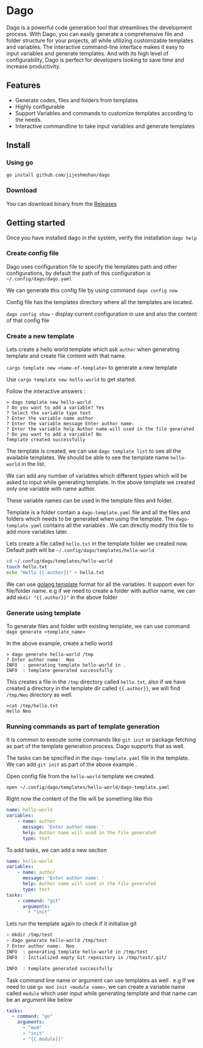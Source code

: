 # Dago

Dago is a powerful code generation tool that streamlines the development process. With Dago, you can easily generate a comprehensive file and folder structure for your projects, all while utilizing customizable templates and variables. The interactive command-line interface makes it easy to input variables and generate templates. And with its high level of configurability, Dago is perfect for developers looking to save time and increase productivity.

## Features 

- Generate codes, files and folders from templates
- Highly configurable 
- Support Variables and commands to customize templates according to the needs.
- Interactive commandline to take input variables and generate templates

## Install

### Using go 

`go install github.com/jijeshmohan/dago`

### Download 

You can download binary from the [Releases](https://github.com/jijeshmohan/dago/releases)

## Getting started

Once you have installed dago in the system, verify the installation `dago help `

### Create config file 

Dago uses configuration file to specify the templates path and other configurations, by default the path of this configuration is `~/.config/dago/dago.yaml`

We can generate this config file by using command `dago config new`

Config file has the templates directory where all the templates are located.

`dago config show` - display  current configuration in use and also the content of that config file

### Create a new template 

Lets create a hello world template which ask `author` when generating template and create file content with that name. 

`cargo template new <name-of-template>` to generate a new template 

Use `cargo template new hello-world` to get started. 

Follow the interactive answers :
```
> dago template new hello-world
? Do you want to add a variable? Yes
? Select the variable type text
? Enter the variable name author
? Enter the variable message Enter author name: 
? Enter the variable help Author name will used in the file generated
? Do you want to add a variable? No
Template created successfully
```


The template is created, we can use `dago template list` to see all the available templates. We should be able to see the template name `hello-world` in the list.

We can add any number of variables which different types which will be asked to input while generating template. In the above template we created only one variable with name author. 

These variable names can be used in the template files and folder.  

Template is a folder contain a `dago-template.yaml` file and all the files and folders which needs to be generated when using the template. The `dago-template.yaml` contains all the variables . We can directly modify this file to add more variables later. 

Lets create a file called `hello.txt` in the template folder we created now.  Default path will be `~/.config/dago/templates/hello-world`

```sh
cd ~/.config/dago/templates/hello-world
touch hello.txt
echo "Hello {{.author}}" > hello.txt 
```

We can use [golang template](https://pkg.go.dev/text/template) format for all the variables. It support even for file/folder name. e.g if we need to create a folder with author name, we can add `mkdir "{{.author}}"` in the above folder 

### Generate using template

To generate files and folder with existing template, we can use command `dago generate <template_name>`

In the above example, create a hello world 

```shell 
> dago generate hello-world /tmp
? Enter author name:  Neo
INFO  : generating template hello-world in .
INFO  : template generated successfully
```

This creates a file in the `/tmp` directory called `hello.txt`, also if we have created a directory in the template dir called `{{.author}}`, we will find `/tmp/Neo` directory as well.

```
>cat /tmp/hello.txt
Hello Neo
```


### Running commands as part of template generation

It is common to execute some commands like `git init` or package fetching as part of the template generation process. Dago supports that as well. 

The tasks can be specified in the `dago-template.yaml` file in the template. We can add `git init` as part of the above example . 

Open config file from the `hello-world` template we created.

`open ~/.config/dago/templates/hello-world/dago-template.yaml` 

Right now the content of the file will be something like this 

```yaml
name: hello-world
variables:
    - name: author
      message: 'Enter author name: '
      help: Author name will used in the file generated
      type: text
```

To add tasks, we can add a new section 

```yaml
name: hello-world
variables:
    - name: author
      message: 'Enter author name: '
      help: Author name will used in the file generated
      type: text
tasks:
    - command: "git"
      arguments:
        - "init"
```

Lets run the template again to check if it initialise git 

```sh 
> mkdir /tmp/test
> dago generate hello-world /tmp/test
? Enter author name:  Neo
INFO  : generating template hello-world in /tmp/test
INFO  : Initialized empty Git repository in /tmp/test/.git/

INFO  : template generated successfully
```

Task command line name or argument can use templates as well . e.g If we need to use `go mod init <module name>`, we can create a variable name called `module` which user input while generating template and that name can be an argument like below 

```yaml
tasks:
  - command: "go"
    arguments: 
      - "mod"
      - "init"
      - "{{.module}}"
```

